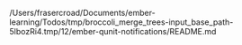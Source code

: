 /Users/frasercroad/Documents/ember-learning/Todos/tmp/broccoli_merge_trees-input_base_path-5lbozRi4.tmp/12/ember-qunit-notifications/README.md